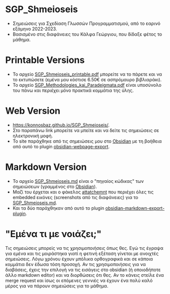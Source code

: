 # SGP_Shmeioseis
- Σημειώσεις για Σχεδίαση Γλωσσών Προγραμματισμού, από το εαρινό εξάμηνο 2022-2023.
- Βασισμένο στις διαφάνειες του Κάλφα Γεώργιου, που δίδαξε φέτος το μάθημα.

# Printable Versions
- Το αρχείο [SGP_Shmeioseis_printable.pdf](/SGP_Shmeioseis_printable.pdf) μπορείτε να το πάρετε και να το εκτυπώσετε (εμένα μου κόστισε 6.50€ σε ασπρόμαυρο βιβλιαράκι).
- To αρχείο [SGP_Methodologies_kai_Paradeigmata.pdf](/SGP_Methodologies_kai_Paradeigmata.pdf) είναι υποσύνολο του πάνω και περιέχει μόνο πρακτικά κομμάτια της ύλης.


# Web Version
- https://konnosbaz.github.io/SGP_Shmeioseis/.
- Στο παραπάνω link μπορείτε να μπείτε και να δείτε τις σημειώσεις σε ηλεκτρονική μοφή. 
- Το site παράχθηκε από τις σημειώσεις μου στο [Obsidian](https://obsidian.md/) με τη βοήθεια από αυτό το plugin [obsidian-webpage-export](https://github.com/KosmosisDire/obsidian-webpage-export). 

# Markdown Version
- Το αρχείο [SGP_Shmeioseis.md](/SGP_Shmeioseis.md) είναι ο "πηγαίος κώδικας" των σημειώσεων (γραμμένος στο [Obsidian](https://obsidian.md/)).
- Μαζί του έρχεται και ο φάκελος [attatchemnt](/attachment) που περιέχει όλες τις embedded εικόνες (screenshots από τις διαφάνειες) για το [SGP_Shmeioseis.md](/SGP_Shmeioseis.md).
- Και τα δύο παράχθηκαν από  αυτό το plugin [obsidian-markdown-export-plugin](https://github.com/bingryan/obsidian-markdown-export-plugin).

# "Εμένα τι με νοιάζει;"
Τις σημειώσεις μπορείς να τις χρησιμοποιήσεις όπως θες. Εγώ τις έγραψα για εμένα και τις μοιράστηκα γιατί 
η φετινή εξέταση γίνεται με ανοιχτές σημειώσεις. Λόγω χρόνου έχουν μπόλικα ορθογραφικά και σε κάποια κομμάτια 
δεν έδωσα τόση προσοχή. Αν τις χρησιμοποιήσεις για να διαβάσεις, έχεις την επιλογή να τις εισάγεις στο obsidian 
(ή οποιοδήποτε άλλο markdown editor) και να διορθώσεις ότι θες. Αν το κάνεις στείλε ένα merge request και ίσως οι
επόμενες γεννιές να έχουν ένα πολύ καλό μέρος για να πάρουν σημειώσεις για το μάθημα.
